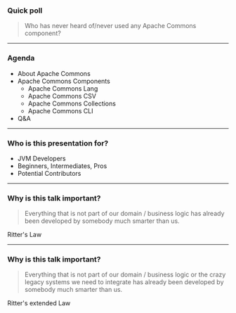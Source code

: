 ### Quick poll

> Who has never heard of/never used any Apache Commons component?

---

### Agenda
- About Apache Commons
- Apache Commons Components
  - Apache Commons Lang
  - Apache Commons CSV
  - Apache Commons Collections
  - Apache Commons CLI
- Q&A

---

### Who is this presentation for?
- JVM Developers
- Beginners, Intermediates, Pros
- Potential Contributors

---

### Why is this talk important?

> Everything that is not part of our domain / business logic has already been developed by somebody much smarter than us.

Ritter's Law


---

### Why is this talk important?

> Everything that is not part of our domain / business logic or the crazy legacy systems we need to integrate has already been developed by somebody much smarter than us.

Ritter's extended Law
